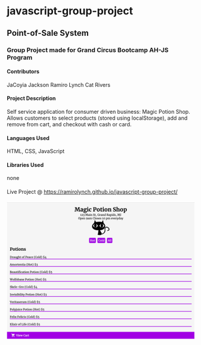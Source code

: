 # javascript-group-project

## Point-of-Sale System
### Group Project made for Grand Circus Bootcamp AH-JS Program

#### Contributors
JaCoyia Jackson
Ramiro Lynch
Cat Rivers

#### Project Description
Self service application for consumer driven business: Magic Potion Shop. Allows customers to select products (stored using localStorage), add and remove from cart, and checkout with cash or card.

#### Languages Used
HTML, CSS, JavaScript

#### Libraries Used
none

####
Live Project @ https://ramirolynch.github.io/javascript-group-project/

####
![alt text](/assets/point_of_sale.png)


